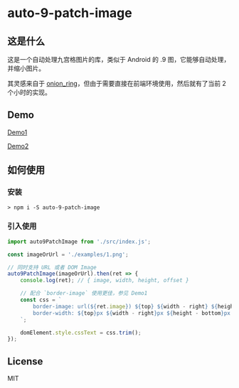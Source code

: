 # auto-9-patch-image

## 这是什么

这是一个自动处理九宫格图片的库，类似于 Android 的 .9 图，它能够自动处理，并缩小图片。

其灵感来自于 [onion_ring](https://github.com/kyubuns/onion_ring)，但由于需要直接在前端环境使用，然后就有了当前 2个小时的实现。

## Demo

[Demo1](https://raw.githack.com/laoshu133/auto-9-patch-image/master/index.html)

[Demo2](https://raw.githack.com/laoshu133/auto-9-patch-image/master/index.html?url=./examples/2.png)

## 如何使用

### 安装

```
> npm i -S auto-9-patch-image
```

### 引入使用

```javascript
import auto9PatchImage from './src/index.js';

const imageOrUrl = './examples/1.png';

// 同时支持 URL 或者 DOM Image
auto9PatchImage(imageOrUrl).then(ret => {
    console.log(ret); // { image, width, height, offset }

    // 配合 `border-image` 使用更佳，参见 Demo1
    const css = `
        border-image: url(${ret.image}) ${top} ${width - right} ${height - bottom} ${left} fill;
        border-width: ${top}px ${width - right}px ${height - bottom}px ${left}px;
    `;

    domElement.style.cssText = css.trim();
});
```

## License

MIT

